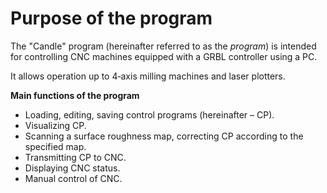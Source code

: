 # Purpose of the program

The "Candle" program (hereinafter referred to as the *program*) is intended for controlling CNC machines equipped with a GRBL controller using a PC.

It allows operation up to 4‑axis milling machines and laser plotters.

**Main functions of the program**

- Loading, editing, saving control programs (hereinafter – CP).  
- Visualizing CP.  
- Scanning a surface roughness map, correcting CP according to the specified map.  
- Transmitting CP to CNC.  
- Displaying CNC status.  
- Manual control of CNC.